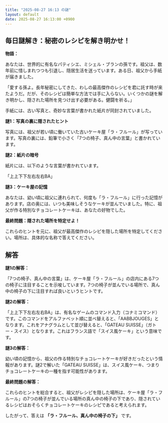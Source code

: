 ```yaml
---
title: "2025-08-27 16:13 の謎"
layout: default
date: 2025-08-27 16:13:00 +0900
---
```

## 毎日謎解き：秘密のレシピを解き明かせ！

**物語：**

あなたは、世界的に有名なパティシエ、ミシェル・ブランの孫です。祖父は、数年前に惜しまれつつも引退し、隠居生活を送っています。ある日、祖父から手紙が届きました。

「愛する孫よ。長年秘密にしてきた、わしの最高傑作のレシピを君に託す時が来たようだ。だが、そのレシピは簡単な方法では手に入らない。いくつかの謎を解き明かし、隠された場所を見つけ出す必要がある。健闘を祈る。」

手紙には、古い写真と、奇妙な言葉が書かれた紙片が同封されていました。

**謎1：写真の裏に隠されたヒント**

写真には、祖父が若い頃に働いていた古いケーキ屋「ラ・フルール」が写っています。写真の裏には、鉛筆で小さく「7つの椅子、真ん中の言葉」と書かれています。

**謎2：紙片の暗号**

紙片には、以下のような言葉が書かれています。

「上上下下左右左右BA」

**謎3：ケーキ屋の記憶**

あなたは、幼い頃に祖父に連れられて、何度も「ラ・フルール」に行った記憶があります。店の奥には、いつも美味しそうなケーキが並んでいました。特に、祖父が作る特別なチョコレートケーキは、あなたの好物でした。

**最終問題：隠された場所を特定せよ！**

これらのヒントを元に、祖父が最高傑作のレシピを隠した場所を特定してください。場所は、具体的な名称で答えてください。

## 解答

**謎1の解答：**

「7つの椅子、真ん中の言葉」は、ケーキ屋「ラ・フルール」の店内にある7つの椅子に注目することを示唆しています。7つの椅子が並んでいる場所で、真ん中の椅子の下に注目すれば良いというヒントです。

**謎2の解答：**

「上上下下左右左右BA」は、有名なゲームのコマンド入力（コナミコマンド）です。このコマンドをアルファベット順に並べ替えると、「AABBJOUGES」となります。これをアナグラムとして並び替えると、「GATEAU SUISSE」（ガトー・スイス）となります。これはフランス語で「スイス風ケーキ」という意味です。

**謎3の解答：**

幼い頃の記憶から、祖父の作る特別なチョコレートケーキが好きだったという情報があります。謎2で解いた「GATEAU SUISSE」は、スイス風ケーキ、つまりチョコレートケーキの一種を指す可能性があります。

**最終問題の解答：**

これらのヒントを総合すると、祖父がレシピを隠した場所は、ケーキ屋「ラ・フルール」の7つの椅子が並んでいる場所の真ん中の椅子の下であり、隠されているレシピはおそらくチョコレートケーキのレシピであると考えられます。

したがって、答えは **「ラ・フルール、真ん中の椅子の下」** です。

